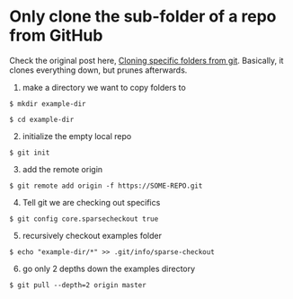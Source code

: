 # Only clone the sub-folder of a repo from GitHub

Check the original post here, [Cloning specific folders from git](http://scriptedonachip.com/git-sparse-checkout). Basically, it clones everything down, but prunes afterwards.

1. make a directory we want to copy folders to

`$ mkdir example-dir`

`$ cd example-dir`

2. initialize the empty local repo

`$ git init`

3. add the remote origin

`$ git remote add origin -f https://SOME-REPO.git`

4. Tell git we are checking out specifics

`$ git config core.sparsecheckout true`

5. recursively checkout examples folder

`$ echo "example-dir/*" >> .git/info/sparse-checkout`

6. go only 2 depths down the examples directory

`$ git pull --depth=2 origin master`
